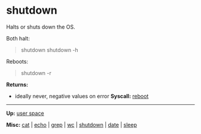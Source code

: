 # shutdown

Halts or shuts down the OS.

Both halt:
> shutdown
> shutdown -h

Reboots:
> shutdown -r

**Returns:**
- ideally never, negative values on error
**Syscall:** [reboot](../../kernel/syscalls/reboot.md)

---
**Up:** [user space](../userspace.md)

**Misc:** [cat](cat.md) | [echo](echo.md) | [grep](grep.md) | [wc](wc.md) | [shutdown](shutdown.md) | [date](date.md) | [sleep](sleep.md)
